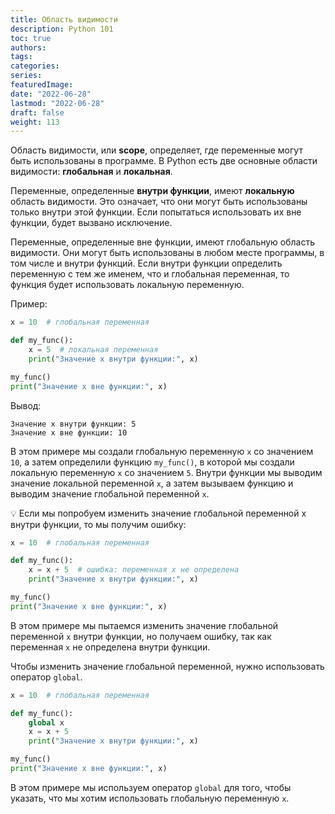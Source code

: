 ```yaml
---
title: Область видимости
description: Python 101
toc: true
authors:
tags:
categories:
series:
featuredImage:
date: "2022-06-28"
lastmod: "2022-06-28"
draft: false
weight: 113
---
```


Область видимости, или **scope**, определяет, где переменные могут быть использованы в программе. В Python есть две основные области видимости: **глобальная** и **локальная**.

Переменные, определенные **внутри функции**, имеют **локальную** область видимости. Это означает, что они могут быть использованы только внутри этой функции. Если попытаться использовать их вне функции, будет вызвано исключение.

Переменные, определенные вне функции, имеют глобальную область видимости. Они могут быть использованы в любом месте программы, в том числе и внутри функций. Если внутри функции определить переменную с тем же именем, что и глобальная переменная, то функция будет использовать локальную переменную.

Пример:

```python
x = 10  # глобальная переменная

def my_func():
    x = 5  # локальная переменная
    print("Значение x внутри функции:", x)

my_func()
print("Значение x вне функции:", x)
```

Вывод:

```
Значение x внутри функции: 5
Значение x вне функции: 10
```

В этом примере мы создали глобальную переменную `x` со значением `10`, а затем определили функцию `my_func()`, в которой мы создали локальную переменную `x` со значением `5`. Внутри функции мы выводим значение локальной переменной `x`, а затем вызываем функцию и выводим значение глобальной переменной `x`.

💡 Если мы попробуем изменить значение глобальной переменной x внутри функции, то мы получим ошибку:

```python
x = 10  # глобальная переменная

def my_func():
    x = x + 5  # ошибка: переменная x не определена
    print("Значение x внутри функции:", x)

my_func()
print("Значение x вне функции:", x)
```

В этом примере мы пытаемся изменить значение глобальной переменной `x` внутри функции, но получаем ошибку, так как переменная `x` не определена внутри функции. 

Чтобы изменить значение глобальной переменной, нужно использовать оператор `global`.

```python
x = 10  # глобальная переменная

def my_func():
    global x
    x = x + 5
    print("Значение x внутри функции:", x)

my_func()
print("Значение x вне функции:", x)
```

В этом примере мы используем оператор `global` для того, чтобы указать, что мы хотим использовать глобальную переменную `x`.
